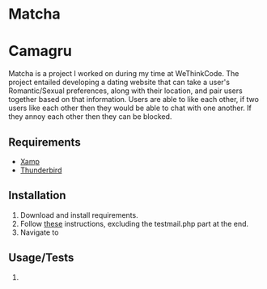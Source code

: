 # Matcha

# Camagru

Matcha is a project I worked on during my time at WeThinkCode. The project entailed developing a dating website that can take a user's Romantic/Sexual preferences, along with their location, and pair users together based on that information. Users are able to like each other, if two users like each other then they would be able to chat with one another. If they annoy each other then they can be blocked.

## Requirements
* [Xamp]
* [Thunderbird]

## Installation

1. Download and install requirements.
2. Follow [these] instructions, excluding the testmail.php part at the end.
3. Navigate to

## Usage/Tests

1.

[xamp]: https://www.apachefriends.org/index.html
[thunderbird]: https://www.thunderbird.net/en-ZA/
[these]: http://wiki.deglowdesign.de/xampp:set-up-mercury-for-email-debugging-with-php-sendmail
